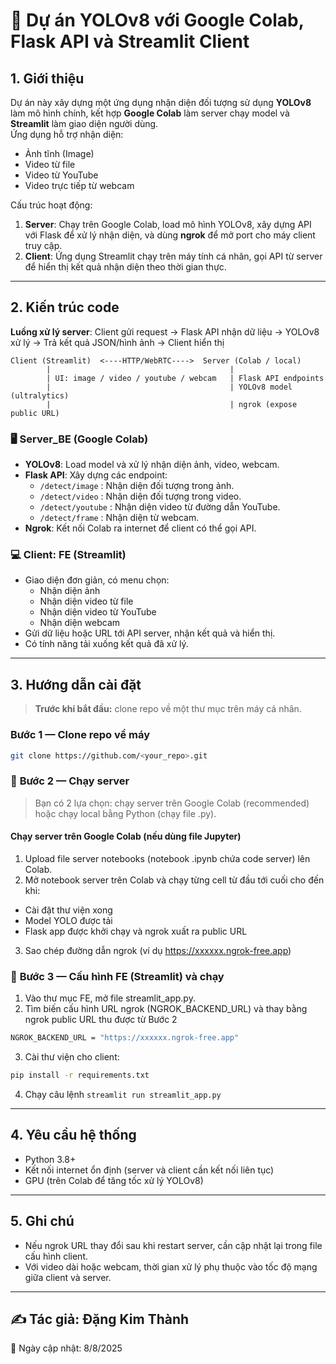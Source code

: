 # 📌 Dự án YOLOv8 với Google Colab, Flask API và Streamlit Client

## 1. Giới thiệu
Dự án này xây dựng một ứng dụng nhận diện đối tượng sử dụng **YOLOv8** làm mô hình chính, kết hợp **Google Colab** làm server chạy model và **Streamlit** làm giao diện người dùng.  
Ứng dụng hỗ trợ nhận diện:
- Ảnh tĩnh (Image)
- Video từ file
- Video từ YouTube
- Video trực tiếp từ webcam

Cấu trúc hoạt động:
1. **Server**: Chạy trên Google Colab, load mô hình YOLOv8, xây dựng API với Flask để xử lý nhận diện, và dùng **ngrok** để mở port cho máy client truy cập.
2. **Client**: Ứng dụng Streamlit chạy trên máy tính cá nhân, gọi API từ server để hiển thị kết quả nhận diện theo thời gian thực.

---

## 2. Kiến trúc code

**Luồng xử lý server**:
Client gửi request → Flask API nhận dữ liệu → YOLOv8 xử lý → Trả kết quả JSON/hình ảnh → Client hiển thị
```text
Client (Streamlit)  <----HTTP/WebRTC---->  Server (Colab / local)
        |                                        |
        | UI: image / video / youtube / webcam   | Flask API endpoints
        |                                        | YOLOv8 model (ultralytics)
        |                                        | ngrok (expose public URL)
```

### 🖥 Server_BE (Google Colab)
- **YOLOv8**: Load model và xử lý nhận diện ảnh, video, webcam.
- **Flask API**: Xây dựng các endpoint:
  - `/detect/image` : Nhận diện đối tượng trong ảnh.
  - `/detect/video` : Nhận diện đối tượng trong video.
  - `/detect/youtube` : Nhận diện video từ đường dẫn YouTube.
  - `/detect/frame` : Nhận diện từ webcam.
- **Ngrok**: Kết nối Colab ra internet để client có thể gọi API.

### 💻 Client: FE (Streamlit)
- Giao diện đơn giản, có menu chọn:
  - Nhận diện ảnh
  - Nhận diện video từ file
  - Nhận diện video từ YouTube
  - Nhận diện webcam
- Gửi dữ liệu hoặc URL tới API server, nhận kết quả và hiển thị.
- Có tính năng tải xuống kết quả đã xử lý.

---

## 3. Hướng dẫn cài đặt

> **Trước khi bắt đầu:** clone repo về một thư mục trên máy cá nhân.

### **Bước 1 — Clone repo về máy**
```bash
git clone https://github.com/<your_repo>.git
```

### 📍 **Bước 2 — Chạy server**

> Bạn có 2 lựa chọn: chạy server trên Google Colab (recommended) hoặc chạy local bằng Python (chạy file .py).

#### Chạy server trên Google Colab (nếu dùng file Jupyter)

1. Upload file server notebooks (notebook .ipynb chứa code server) lên Colab.
2. Mở notebook server trên Colab và chạy từng cell từ đầu tới cuối cho đến khi:
- Cài đặt thư viện xong
- Model YOLO được tải 
- Flask app được khởi chạy và ngrok xuất ra public URL 
3. Sao chép đường dẫn ngrok (ví dụ https://xxxxxx.ngrok-free.app)

### 🤖 **Bước 3 — Cấu hình FE (Streamlit) và chạy**

1. Vào thư mục FE, mở file streamlit_app.py.
2. Tìm biến cấu hình URL ngrok (NGROK_BACKEND_URL) và thay bằng ngrok public URL thu được từ Bước 2
```bash
NGROK_BACKEND_URL = "https://xxxxxx.ngrok-free.app"
```
3. Cài thư viện cho client:
```bash
pip install -r requirements.txt
```
4. Chạy câu lệnh `streamlit run streamlit_app.py`

---

## 4. Yêu cầu hệ thống
- Python 3.8+
- Kết nối internet ổn định (server và client cần kết nối liên tục)
- GPU (trên Colab để tăng tốc xử lý YOLOv8)

---

## 5. Ghi chú
- Nếu ngrok URL thay đổi sau khi restart server, cần cập nhật lại trong file cấu hình client.
- Với video dài hoặc webcam, thời gian xử lý phụ thuộc vào tốc độ mạng giữa client và server.

---

## ✍ Tác giả: Đặng Kim Thành
📅 Ngày cập nhật: 8/8/2025

